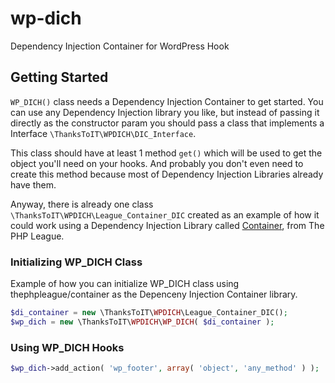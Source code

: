 # wp-dich
Dependency Injection Container for WordPress Hook

## Getting Started
`WP_DICH()` class needs a Dependency Injection Container to get started.
You can use any Dependency Injection library you like, but instead of passing it directly as the constructor param you should pass a class that implements a Interface `\ThanksToIT\WPDICH\DIC_Interface`.

This class should have at least 1 method `get()` which will be used to get the object you'll need on your hooks.
And probably you don't even need to create this method because most of Dependency Injection Libraries already have them.

Anyway, there is already one class `\ThanksToIT\WPDICH\League_Container_DIC` created as an example of how it could work using a Dependency Injection Library called [Container](https://github.com/thephpleague/container), from The PHP League.

### Initializing WP_DICH Class
Example of how you can initialize WP_DICH class using thephpleague/container as the Depenceny Injection Container library.
```php
$di_container = new \ThanksToIT\WPDICH\League_Container_DIC();
$wp_dich = new \ThanksToIT\WPDICH\WP_DICH( $di_container );
```

### Using WP_DICH Hooks
```php
$wp_dich->add_action( 'wp_footer', array( 'object', 'any_method' ) );
```
